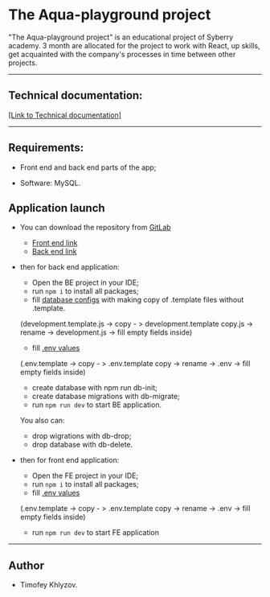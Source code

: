 # The Aqua-playground project
"The Aqua-playground project" is an educational project of Syberry academy.
3 month are allocated for the project to work with React, up skills, get acquainted with the company's processes in time between other projects.

---

## Technical documentation:

[[Link to Technical documentation]](./documentation/Technical_documentation.md)

---

## Requirements:

- Front end and back end parts of the app;

- Software: MySQL.

## Application launch

- You can download the repository from [GitLab](https://git.syberry.com/t.khlyzov/aqua-playground/) 
    - [Front end link](https://git.syberry.com/t.khlyzov/aqua-playground/front) 
    - [Back end link](https://git.syberry.com/t.khlyzov/aqua-playground/back) 

- then for back end application: 
    - Open the BE project in your IDE;
    - run `npm i` to install all packages;
    - fill [database configs](./back/config/) with making copy of .template files without .template. 
    
    (development.template.js -> copy - > development.template copy.js -> rename -> development.js -> fill empty fields inside)
    - fill [.env values](./back/) 
    
    (.env.template -> copy - > .env.template copy -> rename -> .env -> fill empty fields inside)

    - create database with npm run db-init;
    - create database migrations with db-migrate;
    - run `npm run dev` to start BE application.

    You also can: 
    - drop wigrations with db-drop;
    - drop database with db-delete.

- then for front end application: 
    - Open the FE project in your IDE;
    - run `npm i` to install all packages;
    - fill [.env values](./front/) 
    
    (.env.template -> copy - > .env.template copy -> rename -> .env -> fill empty fields inside)

    - run `npm run dev` to start FE application

---

## Author
- Timofey Khlyzov.